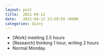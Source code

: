 ```yaml
---
layout: post
title:  2021-04-12
date:   2021-04-12 23:59:59 +0900
categories: diary
---
```


- [Work] meeting 2.5 hours
- [Research] thinking 1 hour, writing 2 hours
- Normal Monday.
